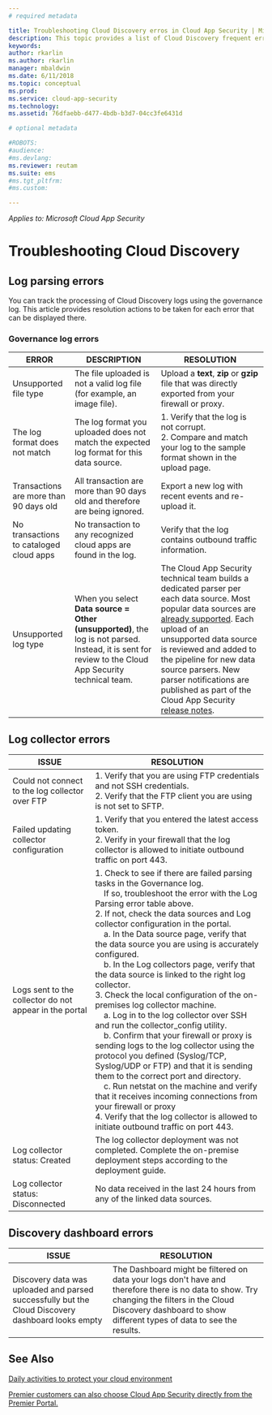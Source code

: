 ```yaml
---
# required metadata

title: Troubleshooting Cloud Discovery erros in Cloud App Security | Microsoft Docs
description: This topic provides a list of Cloud Discovery frequent errors and resolution recommendations for each.
keywords:
author: rkarlin
ms.author: rkarlin
manager: mbaldwin
ms.date: 6/11/2018
ms.topic: conceptual
ms.prod:
ms.service: cloud-app-security
ms.technology:
ms.assetid: 76dfaebb-d477-4bdb-b3d7-04cc3fe6431d

# optional metadata

#ROBOTS:
#audience:
#ms.devlang:
ms.reviewer: reutam
ms.suite: ems
#ms.tgt_pltfrm:
#ms.custom:

---
```

*Applies to: Microsoft Cloud App Security*


# Troubleshooting Cloud Discovery
## Log parsing errors

You can track the processing of Cloud Discovery logs using the governance log. This article provides resolution actions to be taken for each error that can be displayed there.

### Governance log errors

|ERROR|DESCRIPTION|RESOLUTION|
|----|----|----|
|Unsupported file type|The file uploaded is not a valid log file (for example, an image file).|Upload a **text**, **zip** or **gzip** file that was directly exported from your firewall or proxy.|
|The log format does not match|The log format you uploaded does not match the expected log format for this data source.|1. Verify that the log is not corrupt. <br /> 2. Compare and match your log to the sample format shown in the upload page.|
|Transactions are more than 90 days old|All transaction are more than 90 days old and therefore are being ignored.|Export a new log with recent events and re-upload it.|
|No transactions to cataloged cloud apps|No transaction to any recognized cloud apps are found in the log.|Verify that the log contains outbound traffic information.|
|Unsupported log type|When you select **Data source = Other (unsupported)**, the log is not parsed. Instead, it is sent for review to the Cloud App Security technical team.|The Cloud App Security technical team builds a dedicated parser per each data source. Most popular data sources are [already supported](set-up-cloud-discovery.md). Each upload of an unsupported data source is reviewed and added to the pipeline for new data source parsers. New parser notifications are published as part of the Cloud App Security [release notes](release-notes.md).|

## Log collector errors

|                         ISSUE                          |                                                                                                                                                                                                                                                                                                                                                                                                                                                                                                                                                                                                     RESOLUTION                                                                                                                                                                                                                                                                                                                                                                                                                                                                                                                                                                                                     |
|--------------------------------------------------------|--------------------------------------------------------------------------------------------------------------------------------------------------------------------------------------------------------------------------------------------------------------------------------------------------------------------------------------------------------------------------------------------------------------------------------------------------------------------------------------------------------------------------------------------------------------------------------------------------------------------------------------------------------------------------------------------------------------------------------------------------------------------------------------------------------------------------------------------------------------------------------------------------------------------------------------------------------------------------------------------------------------------------------------------------------------------------------------------------------------------------------------------------------------------------------------------------------------------|
|    Could not connect to the log collector over FTP     |                                                                                                                                                                                                                                                                                                                                                                                                                                                                                                                                    1. Verify that you are using FTP credentials and not SSH credentials. <br />2. Verify that the FTP client you are using is not set to SFTP.                                                                                                                                                                                                                                                                                                                                                                                                                                                                                                                                     |
|        Failed updating collector configuration         |                                                                                                                                                                                                                                                                                                                                                                                                                                                                                                                          1. Verify that you entered the latest access token. <br />2. Verify in your firewall that the log collector is allowed to initiate outbound traffic on port 443.                                                                                                                                                                                                                                                                                                                                                                                                                                                                                                                          |
| Logs sent to the collector do not appear in the portal | 1.  Check to see if there are failed parsing tasks in the Governance log.  <br />  &nbsp;&nbsp;&nbsp;&nbsp;If so, troubleshoot the error with the Log Parsing error table above.<br /> 2. If not, check the data sources and Log collector configuration in the portal. <br /> &nbsp;&nbsp;&nbsp;&nbsp;a. In the Data source page, verify that the data source you are using is accurately configured. <br />&nbsp;&nbsp;&nbsp;&nbsp;b. In the Log collectors page, verify that the data source is linked to the right log collector. <br /> 3. Check the local configuration of the on-premises log collector machine.  <br />&nbsp;&nbsp;&nbsp;&nbsp;a. Log in to the log collector over SSH and run the collector_config utility.<br/>&nbsp;&nbsp;&nbsp;&nbsp;b. Confirm that your firewall or proxy is sending logs to the log collector using the protocol you defined (Syslog/TCP, Syslog/UDP or FTP) and that it is sending them to the correct port and directory.<br /> &nbsp;&nbsp;&nbsp;&nbsp;c. Run netstat on the machine and verify that it receives incoming connections from your firewall or proxy <br /> 4.   Verify that the log collector is allowed to initiate outbound traffic on port 443. |
|             Log collector status: Created              |                                                                                                                                                                                                                                                                                                                                                                                                                                                                                                                                            The log collector deployment was not completed. Complete the on-premise deployment steps according to the deployment guide.                                                                                                                                                                                                                                                                                                                                                                                                                                                                                                                                             |
|           Log collector status: Disconnected           |                                                                                                                                                                                                                                                                                                                                                                                                                                                                                                                                                                     No data received in the last 24 hours from any of the linked data sources.                                                                                                                                                                                                                                                                                                                                                                                                                                                                                                                                                                     |

## Discovery dashboard errors

|ISSUE|RESOLUTION|
|----|----|
|Discovery data was uploaded and parsed successfully but the Cloud Discovery dashboard looks empty|The Dashboard might be filtered on data your logs don't have and therefore there is no data to show. Try changing the filters in the Cloud Discovery dashboard to show different types of data to see the results.|

## See Also  
[Daily activities to protect your cloud environment](daily-activities-to-protect-your-cloud-environment.md)   

[Premier customers can also choose Cloud App Security directly from the Premier Portal.](https://premier.microsoft.com/)  

